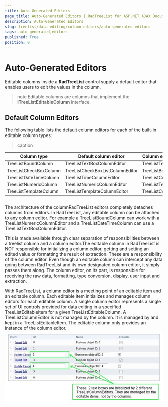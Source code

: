 ```yaml
---
title: Auto-Generated Editors
page_title: Auto-Generated Editors | RadTreeList for ASP.NET AJAX Documentation
description: Auto-Generated Editors
slug: treelist/data-editing/column-editors/auto-generated-editors
tags: auto-generated,editors
published: True
position: 0
---
```


# Auto-Generated Editors



Editable columns inside a **RadTreeList** control supply a default editor that enables users to edit the values in the column.

>note Editable columns are columns that implement the **ITreeListEditableColumn** interface.
>


## Default Column Editors

The following table lists the default column editors for each of the built-in editable column types:


>caption  

| Column type | Default column editor | Column editor base class |
| ------ | ------ | ------ |
|TreeListBoundColumn|TreeListTextBoxColumnEditor|TreeListTextColumnEditor|
|TreeListCheckBoxColumn|TreeListCheckBoxListColumnEditor|TreeListBoolColumnEditor|
|TreeListDateTimeColumn|TreeListTimeColumnEditor|TreeListColumnEditor|
|TreeListNumericColumn|TreeListNumericColumnEditor|TreeListTextColumnEditor|
|TreeListTemplateColumn|TreeListTemplateColumnEditor|TreeListColumnEditorBase|



## 

The architecture of the columnRadTreeList editors completely detaches columns from editors. In RadTreeList, any editable column can be attached to any column editor. For example a TreeListBoundColumn can work with a TreeListNumericColumnEditor and a TreeListDateTimeColumn can use a TreeListTextBoxColumnEditor.

This is made available through clear separation of responsibilities between a treelist column and a column editor.The editable column in RadTreeList is NOT responsible for initializing a column editor, getting and setting an edited value or formatting the result of extraction. These are a responsibility of the column editor. Even though an editable column can intercept any data going between RadTreeList and its own designated column editor, it simply passes them along. The column editor, on its part, is responsible for receiving the raw data, formatting, type conversion, display, user input and extraction.

With RadTreeList, a column editor is a meeting point of an editable item and an editable column. Each editable item initializes and manages column editors for each editable column. A single column editor represents a single set of UI controls provided for data editing in a specified TreeListEditableItem for a given TreeListEditableColumn. A TreeListColumnEditor is not managed by the column. It is managed by and kept in a TreeListEditableItem. The editable column only provides an instance of the column editor.![TreeList EditForms](images/treelist_auto-generated_editforms.jpg)
